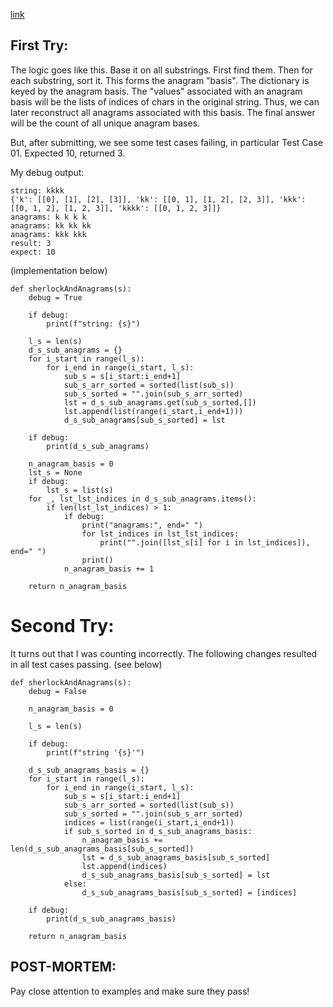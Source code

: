 [link](https://www.hackerrank.com/challenges/sherlock-and-anagrams/problem?h_l=interview&h_r=next-challenge&h_v=zen&isFullScreen=false&playlist_slugs%5B%5D%5B%5D%5B%5D%5B%5D%5B%5D=interview-preparation-kit&playlist_slugs%5B%5D%5B%5D%5B%5D%5B%5D%5B%5D=dictionaries-hashmaps&h_r=next-challenge&h_v=zen)


## First Try:

The logic goes like this. Base it on all substrings. First find them.  Then for each substring, sort it.  This forms the anagram "basis".  The dictionary is keyed by the anagram basis.  The "values" associated with an anagram basis will be the lists of indices of chars in the original string.  Thus, we can later reconstruct all anagrams associated with this basis.  The final answer will be the count of all unique anagram bases.

But, after submitting, we see some test cases failing, in particular Test Case 01.  Expected 10, returned 3.

My debug output:
```
string: kkkk
{'k': [[0], [1], [2], [3]], 'kk': [[0, 1], [1, 2], [2, 3]], 'kkk': [[0, 1, 2], [1, 2, 3]], 'kkkk': [[0, 1, 2, 3]]}
anagrams: k k k k 
anagrams: kk kk kk 
anagrams: kkk kkk 
result: 3
expect: 10
```

(implementation below)

```
def sherlockAndAnagrams(s):
    debug = True

    if debug:
        print(f"string: {s}")

    l_s = len(s)
    d_s_sub_anagrams = {}
    for i_start in range(l_s):
        for i_end in range(i_start, l_s):
            sub_s = s[i_start:i_end+1]
            sub_s_arr_sorted = sorted(list(sub_s))
            sub_s_sorted = "".join(sub_s_arr_sorted)
            lst = d_s_sub_anagrams.get(sub_s_sorted,[])
            lst.append(list(range(i_start,i_end+1)))
            d_s_sub_anagrams[sub_s_sorted] = lst

    if debug:
        print(d_s_sub_anagrams)

    n_anagram_basis = 0
    lst_s = None
    if debug:
        lst_s = list(s)
    for _, lst_lst_indices in d_s_sub_anagrams.items():
        if len(lst_lst_indices) > 1:
            if debug:
                print("anagrams:", end=" ")
                for lst_indices in lst_lst_indices:
                    print("".join([lst_s[i] for i in lst_indices]), end=" ")
                print()
            n_anagram_basis += 1
        
    return n_anagram_basis
```


# Second Try:

It turns out that I was counting incorrectly. The following changes resulted in all test cases passing.  (see below)

```
def sherlockAndAnagrams(s):
    debug = False

    n_anagram_basis = 0

    l_s = len(s)

    if debug:
        print(f"string '{s}'")

    d_s_sub_anagrams_basis = {}
    for i_start in range(l_s):
        for i_end in range(i_start, l_s):
            sub_s = s[i_start:i_end+1]
            sub_s_arr_sorted = sorted(list(sub_s))
            sub_s_sorted = "".join(sub_s_arr_sorted)
            indices = list(range(i_start,i_end+1))
            if sub_s_sorted in d_s_sub_anagrams_basis:
                n_anagram_basis += len(d_s_sub_anagrams_basis[sub_s_sorted])
                lst = d_s_sub_anagrams_basis[sub_s_sorted]
                lst.append(indices)
                d_s_sub_anagrams_basis[sub_s_sorted] = lst
            else:
                d_s_sub_anagrams_basis[sub_s_sorted] = [indices]

    if debug:
        print(d_s_sub_anagrams_basis)
        
    return n_anagram_basis
```


## POST-MORTEM:

Pay close attention to examples and make sure they pass!